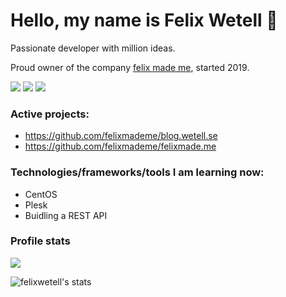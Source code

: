 # Hello, my name is Felix Wetell 🚀

Passionate developer with million ideas.

Proud owner of the company [felix made me](https://felixmade.me/), started 2019. 

[![](https://img.shields.io/badge/LinkedIn-Felix%20Wetell-blue)](https://www.linkedin.com/in/felix-wetell/)
[![](https://img.shields.io/badge/Contact-hello%40felixmade.me-green)](mailto:hello@felixmade.me?subject=I%20saw%20your%20profile%20on%20GitHub...)
[![](https://img.shields.io/badge/Website-felixmade.me-red)](https://felixmade.me)

### Active projects:
- https://github.com/felixmademe/blog.wetell.se
- https://github.com/felixmademe/felixmade.me

### Technologies/frameworks/tools I am learning now:
- CentOS
- Plesk
- Buidling a REST API

### Profile stats
![](https://komarev.com/ghpvc/?username=felixwetell&color=brightgreen&label=Profile+views)

![felixwetell's stats](https://github-readme-stats.vercel.app/api?username=felixwetell&show_icons=true)

